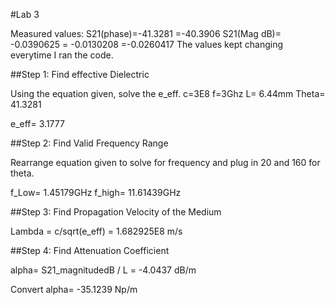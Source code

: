 #Lab 3

Measured values:
S21(phase)=-41.3281
          =-40.3906
S21(Mag dB)= -0.0390625
          = -0.0130208
          =-0.0260417
The values kept changing everytime I ran the code.

##Step 1: Find effective Dielectric

Using the equation given, solve the e_eff.
c=3E8
f=3Ghz
L= 6.44mm
Theta= 41.3281

e_eff= 3.1777

##Step 2: Find Valid Frequency Range

Rearrange equation given to solve for frequency and plug in 20 and 160 for theta. 

f_Low= 1.45179GHz
f_high= 11.61439GHz

##Step 3: Find Propagation Velocity of the Medium 

Lambda = c/sqrt(e_eff) 
      = 1.682925E8 m/s

##Step 4: Find Attenuation Coefficient

alpha= S21_magnitudedB / L
    = -4.0437 dB/m

Convert
alpha= -35.1239 Np/m


  
